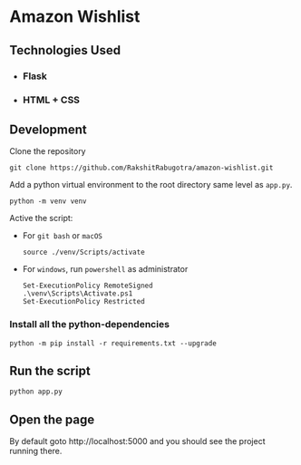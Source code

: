 # Amazon Wishlist

## Technologies Used
+ ### Flask
+ ### HTML + CSS

## Development
Clone the repository
```console
git clone https://github.com/RakshitRabugotra/amazon-wishlist.git
```

Add a python virtual environment to the root directory same level as `app.py`. 
```console
python -m venv venv
```
Active the script:

  + For `git bash` or `macOS`
    ```console
    source ./venv/Scripts/activate
    ```

  + For `windows`, run `powershell` as administrator
    ```console
    Set-ExecutionPolicy RemoteSigned
    .\venv\Scripts\Activate.ps1
    Set-ExecutionPolicy Restricted
    ```

### Install all the python-dependencies

```console
python -m pip install -r requirements.txt --upgrade
```

## Run the script
```console
python app.py
```

## Open the page
By default goto http://localhost:5000 and you should see the project running there.
